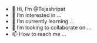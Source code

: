 - 👋 Hi, I’m @Tejashripat
- 👀 I’m interested in ...
- 🌱 I’m currently learning ...
- 💞️ I’m looking to collaborate on ...
- 📫 How to reach me ...

<!---
Tejashripat/Tejashripat is a ✨ special ✨ repository because its `README.md` (this file) appears on your GitHub profile.
You can click the Preview link to take a look at your changes.
--->
